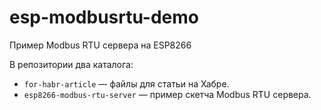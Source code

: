 # esp-modbusrtu-demo
Пример Modbus RTU сервера на ESP8266

В репозитории два каталога:
- `for-habr-article` — файлы для статьи на Хабре.
- `esp8266-modbus-rtu-server` — пример скетча Modbus RTU сервера.

